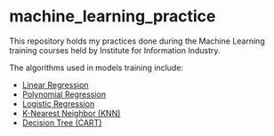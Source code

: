 # machine_learning_practice

This repository holds my practices done during the Machine Learning training courses held by Institute for Information Industry.

The algorithms used in models training include:

- [Linear Regression](https://github.com/wangyuhsin/machine_learning_practice/blob/main/practice2_regression.ipynb)
- [Polynomial Regression](https://github.com/wangyuhsin/machine_learning_practice/blob/main/practice2_regression.ipynb)
- [Logistic Regression](https://github.com/wangyuhsin/machine_learning_practice/blob/main/practice2_regression.ipynb)
- [K-Nearest Neighbor (KNN)](https://github.com/wangyuhsin/machine_learning_practice/blob/main/Supervised_Learning.ipynb)
- [Decision Tree (CART)](https://github.com/wangyuhsin/machine_learning_practice/blob/main/Supervised_Learning.ipynb)

